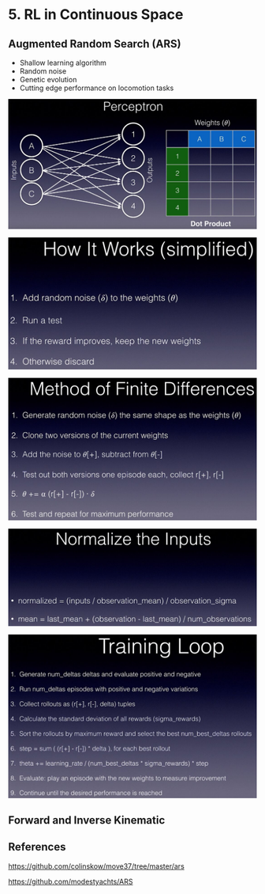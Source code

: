 # 5. RL in Continuous Space

## Augmented Random Search (ARS)

- Shallow learning algorithm
- Random noise
- Genetic evolution
- Cutting edge performance on locomotion tasks

![image](../../media/5.-RL-in-Continuous-Space-image1.jpg)

![image](../../media/5.-RL-in-Continuous-Space-image2.jpg)

![image](../../media/5.-RL-in-Continuous-Space-image3.jpg)

![image](../../media/5.-RL-in-Continuous-Space-image4.jpg)

![image](../../media/5.-RL-in-Continuous-Space-image5.jpg)

## Forward and Inverse Kinematic

## References

https://github.com/colinskow/move37/tree/master/ars

https://github.com/modestyachts/ARS
